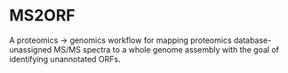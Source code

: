 # MS2ORF
A proteomics -> genomics workflow for mapping proteomics database-unassigned MS/MS spectra to a whole genome assembly with the goal of identifying unannotated ORFs.
